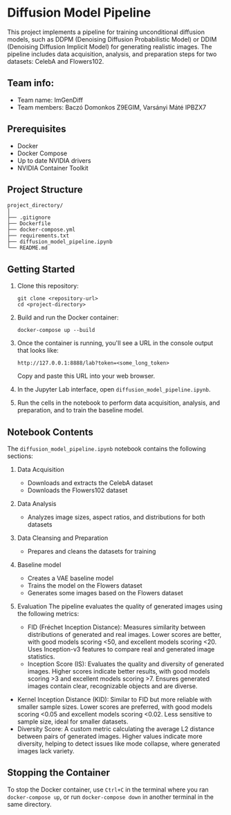 # Diffusion Model Pipeline

This project implements a pipeline for training unconditional diffusion models, such as DDPM (Denoising Diffusion Probabilistic Model) or DDIM (Denoising Diffusion Implicit Model) for generating realistic images. The pipeline includes data acquisition, analysis, and preparation steps for two datasets: CelebA and Flowers102.

## Team info:

- Team name: ImGenDiff
- Team members: Baczó Domonkos Z9EGIM, Varsányi Máté IPBZX7

## Prerequisites

- Docker
- Docker Compose
- Up to date NVIDIA drivers
- NVIDIA Container Toolkit

## Project Structure

```
project_directory/
│
├── .gitignore
├── Dockerfile
├── docker-compose.yml
├── requirements.txt
├── diffusion_model_pipeline.ipynb
└── README.md
```

## Getting Started

1. Clone this repository:
   ```
   git clone <repository-url>
   cd <project-directory>
   ```

2. Build and run the Docker container:
   ```
   docker-compose up --build
   ```

3. Once the container is running, you'll see a URL in the console output that looks like:
   ```
   http://127.0.0.1:8888/lab?token=<some_long_token>
   ```
   Copy and paste this URL into your web browser.

4. In the Jupyter Lab interface, open `diffusion_model_pipeline.ipynb`.

5. Run the cells in the notebook to perform data acquisition, analysis, and preparation, and to train the baseline model.

## Notebook Contents

The `diffusion_model_pipeline.ipynb` notebook contains the following sections:

1. Data Acquisition
   - Downloads and extracts the CelebA dataset
   - Downloads the Flowers102 dataset

2. Data Analysis
   - Analyzes image sizes, aspect ratios, and distributions for both datasets

3. Data Cleansing and Preparation
   - Prepares and cleans the datasets for training

4. Baseline model
   - Creates a VAE baseline model
   - Trains the model on the Flowers dataset
   - Generates some images based on the Flowers dataset
5. Evaluation
The pipeline evaluates the quality of generated images using the following metrics:
   - FID (Fréchet Inception Distance):
    Measures similarity between distributions of generated and real images.
    Lower scores are better, with good models scoring <50, and excellent models scoring <20.
    Uses Inception-v3 features to compare real and generated image statistics.
   - Inception Score (IS):
    Evaluates the quality and diversity of generated images.
    Higher scores indicate better results, with good models scoring >3 and excellent models scoring >7.
    Ensures generated images contain clear, recognizable objects and are diverse.
  - Kernel Inception Distance (KID):
    Similar to FID but more reliable with smaller sample sizes.
    Lower scores are preferred, with good models scoring <0.05 and excellent models scoring <0.02.
    Less sensitive to sample size, ideal for smaller datasets.
  - Diversity Score:
    A custom metric calculating the average L2 distance between pairs of generated images.
    Higher values indicate more diversity, helping to detect issues like mode collapse, where generated images lack variety.

## Stopping the Container

To stop the Docker container, use `Ctrl+C` in the terminal where you ran `docker-compose up`, or run `docker-compose down` in another terminal in the same directory.

